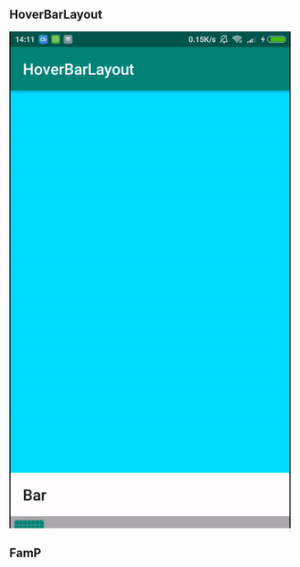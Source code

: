 ## HoverBarLayout

![demo](https://github.com/boybeak/HoverBarBehavior/blob/master/demo.gif)



## FamP